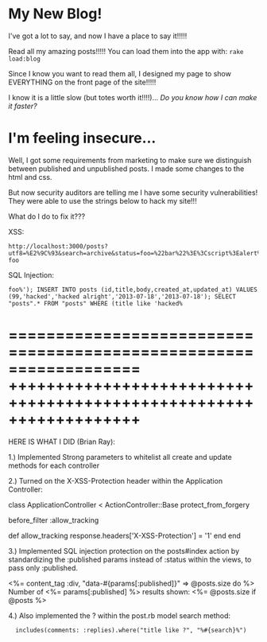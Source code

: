 # My New Blog!

I've got a lot to say, and now I have a place to say it!!!!!

Read all my amazing posts!!!!! You can load them into the app with: `rake load:blog`

Since I know you want to read them all, I designed my page to show EVERYTHING on the front page of the site!!!!!

I know it is a little slow (but totes worth it!!!!)... _Do you know how I can make it faster?_

# I'm feeling insecure...

Well, I got some requirements from marketing to make sure we distinguish between published and unpublished posts. I made some changes to the html and css.

But now security auditors are telling me I have some security vulnerabilities! They were able to use the strings below to hack my site!!!

What do I do to fix it???



XSS:
```
http://localhost:3000/posts?utf8=%E2%9C%93&search=archive&status=foo=%22bar%22%3E%3Cscript%3Ealert%28%22p0wned!!!%22%29%3C/script%3E%3Cp%20data-foo
```

SQL Injection:

```
foo%'); INSERT INTO posts (id,title,body,created_at,updated_at) VALUES (99,'hacked','hacked alright','2013-07-18','2013-07-18'); SELECT "posts".* FROM "posts" WHERE (title like 'hacked%
```

==================================================================
++++++++++++++++++++++++++++++++++++++++++++++++++++++++++++++++++
==================================================================

HERE IS WHAT I DID (Brian Ray):

1.) Implemented Strong parameters to whitelist all create and update methods for each controller

2.) Turned on the X-XSS-Protection header within the Application Controller:

class ApplicationController < ActionController::Base
  protect_from_forgery

  before_filter :allow_tracking

  def allow_tracking
    response.headers['X-XSS-Protection'] = '1'
  end
end

3.)  Implemented SQL injection protection on the posts#index action by standardizing the :published params instead of :status within the views, to pass only :published.

<%= content_tag :div, "data-#{params[:published]}" => @posts.size do %>
  Number of <%= params[:published] %> results shown: <%= @posts.size if @posts %>


4.) Also implemented the ? within the post.rb model search method:

      includes(comments: :replies).where("title like ?", "%#{search}%")
